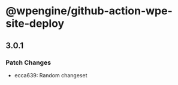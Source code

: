 # @wpengine/github-action-wpe-site-deploy

## 3.0.1

### Patch Changes

- ecca639: Random changeset
